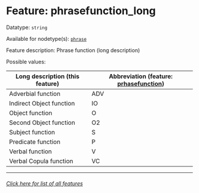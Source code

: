 # Feature: phrasefunction_long

Datatype: `string`

Available for nodetype(s): [`phrase`](phrasenodefeatures.md)

Feature description: Phrase function (long description)

Possible values:

Long description (this feature) | Abbreviation (feature: [prhasefunction](phrasefunction.md))
--- | --- 
Adverbial function | ADV
Indirect Object function | IO
Object function | O
Second Object function | O2
Subject function | S
Predicate function | P
Verbal function | V
Verbal Copula function | VC

---
###### [Click here for list of all features](home.md)
